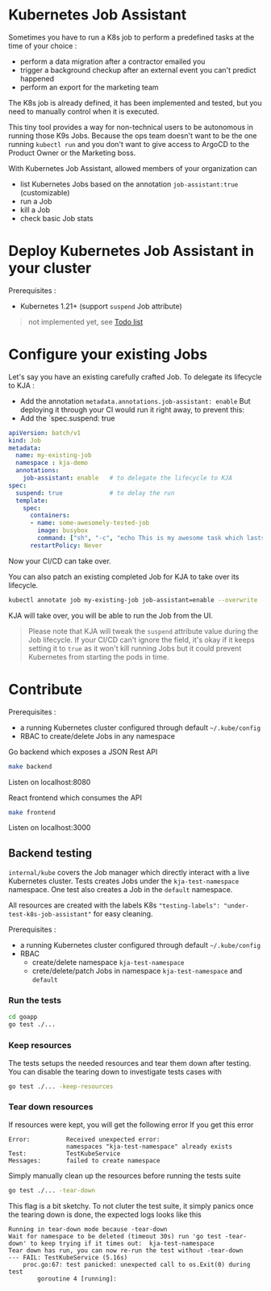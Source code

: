 Kubernetes Job Assistant 
========================

Sometimes you have to run a K8s job to perform a predefined tasks at the time of
your choice : 
* perform a data migration after a contractor emailed you
* trigger a background checkup after an external event you can't predict happened
* perform an export for the marketing team 

The K8s job is already defined, it has been implemented and tested, but you need
to manually control when it is executed. 

This tiny tool provides a way for non-technical users to be autonomous in running
those K9s Jobs. Because the ops team doesn't want to be the one running 
`kubectl run` and you don't want to give access to ArgoCD to the Product Owner 
or the Marketing boss. 

With Kubernetes Job Assistant, allowed members of your organization can
* list Kubernetes Jobs based on the annotation `job-assistant:true` (customizable)
* run a Job
* kill a Job
* check basic Job stats


# Deploy Kubernetes Job Assistant in your cluster

Prerequisites : 
* Kubernetes 1.21+ (support `suspend` Job attribute)

> not implemented yet, see [Todo list](Todo.md)


# Configure your existing Jobs

Let's say you have an existing carefully crafted Job. To delegate its lifecycle
to KJA :
* Add the annotation `metadata.annotations.job-assistant: enable`
  But deploying it through your CI would run it right away, to prevent this:
* Add the `spec.suspend: true
```yaml
apiVersion: batch/v1
kind: Job
metadata:
  name: my-existing-job
  namespace : kja-demo
  annotations:
    job-assistant: enable   # to delegate the lifecycle to KJA
spec:
  suspend: true             # to delay the run
  template:
    spec:
      containers:
      - name: some-awesomely-tested-job
        image: busybox
        command: ["sh", "-c", "echo This is my awesome task which lasts 5 seconds!; sleep 5; echo This is the end of my awesome task"]
      restartPolicy: Never
```
Now your CI/CD can take over.


You can also patch an existing completed Job for KJA to take over its lifecycle.
```bash
kubectl annotate job my-existing-job job-assistant=enable --overwrite -n kja-demo
```
KJA will take over, you will be able to run the Job from the UI.


> Please note that KJA will tweak the `suspend` attribute value during the Job lifecycle. 
> If your CI/CD can't ignore the field, it's okay if it keeps setting it to `true`
> as it won't kill running Jobs but it could prevent Kubernetes from starting the pods
> in time.

# Contribute 

Prerequisites : 
* a running Kubernetes cluster configured through default `~/.kube/config`
* RBAC to create/delete Jobs in any namespace

Go backend which exposes a JSON Rest API
```bash
make backend
```
Listen on localhost:8080


React frontend which consumes the API
```bash
make frontend 
```
Listen on localhost:3000


## Backend testing

`internal/kube` covers the Job manager which directly interact with a live
Kubernetes cluster. Tests creates Jobs under the `kja-test-namespace` namespace.
One test also creates a Job in the `default` namespace.

All resources are created with the labels K8s `"testing-labels": "under-test-k8s-job-assistant"`
for easy cleaning. 

Prerequisites :
* a running Kubernetes cluster configured through default `~/.kube/config`
* RBAC 
  * create/delete namespace `kja-test-namespace`
  * crete/delete/patch Jobs in namespace `kja-test-namespace` and `default`

### Run the tests
```bash
cd goapp
go test ./...
```

### Keep resources
The tests setups the needed resources and tear them down after testing. You can 
disable the tearing down to investigate tests cases with 
```bash
go test ./... -keep-resources
```

### Tear down resources
If resources were kept, you will get the following error
If you get this error
```
Error:      	Received unexpected error:
                namespaces "kja-test-namespace" already exists
Test:       	TestKubeService
Messages:   	failed to create namespace
 ```

Simply manually clean up the resources before running the tests suite
```bash
go test ./... -tear-down
```

This flag is a bit sketchy. To not cluter the test suite, it simply panics
once the tearing down is done, the expected logs looks like this
```
Running in tear-down mode because -tear-down
Wait for namespace to be deleted (timeout 30s) run 'go test -tear-down' to keep trying if it times out:  kja-test-namespace
Tear down has run, you can now re-run the test without -tear-down
--- FAIL: TestKubeService (5.16s)
    proc.go:67: test panicked: unexpected call to os.Exit(0) during test
        goroutine 4 [running]:
```